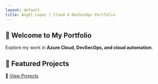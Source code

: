 ```yaml
---
layout: default
title: Angel Lopez | Cloud & DevSecOps Portfolio
---
```

## 🚀 Welcome to My Portfolio  
Explore my work in **Azure Cloud, DevSecOps, and cloud automation**.

## 📂 Featured Projects  
🔗 [View Projects](projects.md)

